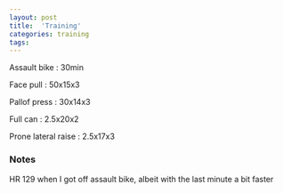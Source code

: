 ```yaml
---
layout: post
title:  'Training'
categories: training
tags: 
---
```


Assault bike  : 30min

Face pull : 50x15x3

Pallof press  : 30x14x3

Full can  : 2.5x20x2

Prone lateral raise : 2.5x17x3

### Notes

HR 129 when I got off assault bike, albeit with the last minute a bit faster
